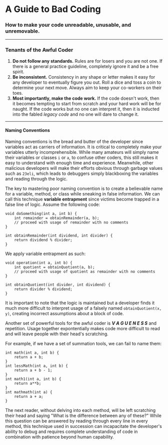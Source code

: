 # A Guide to Bad Coding
### How to make your code unreadable, unusable, and unremovable.
---
### Tenants of the Awful Coder
1. **Do not follow any standards.** Rules are for losers and you are not one. If there is a general practice guideline, completely ignore it and be a free spirit. 
2. **Be inconsistent.** Consistency in any shape or letter makes it easy for any developer to eventually figure you out. Roll a dice and toss a coin to determine your next move. Always aim to keep your co-workers on their toes. 
3. **Most importantly, make the code work.** If the code doesn't work, then it becomes tempting to start from scratch and your hard work will be for naught. If the code works but no one can interpret it, then it is inducted into the fabled *legacy code* and no one will dare to change it.
---
#### Naming Conventions
Naming conventions is the bread and butter of the developer since variables act as carriers of information. It is critical to completely make your variables utterly incomprehensible. While many amateurs will simply name their variables or classes `i` or `a`, to confuse other coders, this still makes it easy to understand with enough time and experience. Meanwhile, other malicious developers will make their efforts obvious through garbage values such as `23eli`, which leads to debuggers simply blackboxing the variables and reading through the logic. 

The key to mastering poor naming convention is to create a believable name for a variable, method, or class while sneaking in false information. We can call this technique **variable entrapment** since victims become trapped in a false line of logic. 
Assume the following code:
```
void doSomething(int a, int b) {
    int remainder = obtainRemainder(a, b);
    // proceed with usage of remainder with no comments
}
```
```
int obtainRemainder(int dividend, int divider) {
    return dividend % divider;
}
```
We apply variable entrapment as such:
```
void operation(int a, int b) {
    int quotient = obtainQuotient(a, b);
    // proceed with usage of quotient as remainder with no comments
}
```
```
int obtainQuotient(int divider, int dividend) {
    return divider % dividend;
}
```
It is important to note that the logic is maintained but a developer finds it much more difficult to interpret usage of a falsely named `obtainQuotient(x, y)`, creating incorrect assumptions about a block of code.

Another set of powerful tools for the awful coder is ***V A G U E N E S S*** and repetition. Usage together expontentially makes code more difficult to read and will leave people with their head's scratching. 

For example, if we have a set of summation tools, we can fail to name them:
```
int math(int a, int b) {
    return a + b;
}
int lessMath(int a, int b) {
    return a + b - 1;
}
int math1(int a, int b) {
    return a**b;
}
int mathmath(int a) {
    return a + a;
}
```
The next reader, without delving into each method, will be left scratching their head and saying "What is the difference between any of these?" While this question can be answered by reading through every line in every method, this technique used in succession can incapacitate the developer's ability to debug and requires complete understanding of code in combination with patience beyond human capability. 
